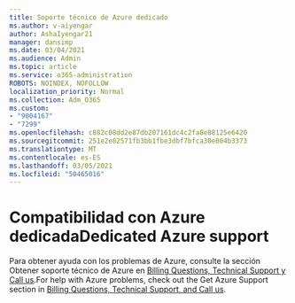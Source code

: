 ```yaml
---
title: Soporte técnico de Azure dedicado
ms.author: v-aiyengar
author: AshaIyengar21
manager: dansimp
ms.date: 03/04/2021
ms.audience: Admin
ms.topic: article
ms.service: o365-administration
ROBOTS: NOINDEX, NOFOLLOW
localization_priority: Normal
ms.collection: Adm_O365
ms.custom:
- "9004167"
- "7299"
ms.openlocfilehash: c882c08dd2e87db207161dc4c2fa8e88125e6420
ms.sourcegitcommit: 251e2e82571fb3bb1fbe3dbf7bfca30e004b3373
ms.translationtype: MT
ms.contentlocale: es-ES
ms.lasthandoff: 03/05/2021
ms.locfileid: "50465016"
---
```

# <a name="dedicated-azure-support"></a><span data-ttu-id="d35c5-102">Compatibilidad con Azure dedicada</span><span class="sxs-lookup"><span data-stu-id="d35c5-102">Dedicated Azure support</span></span>

<span data-ttu-id="d35c5-103">Para obtener ayuda con los problemas de Azure, consulte la sección Obtener soporte técnico de Azure en [Billing Questions, Technical Support y Call us](https://go.microsoft.com/fwlink/?linkid=2081348).</span><span class="sxs-lookup"><span data-stu-id="d35c5-103">For help with Azure problems, check out the Get Azure Support section in [Billing Questions, Technical Support, and Call us](https://go.microsoft.com/fwlink/?linkid=2081348).</span></span>
